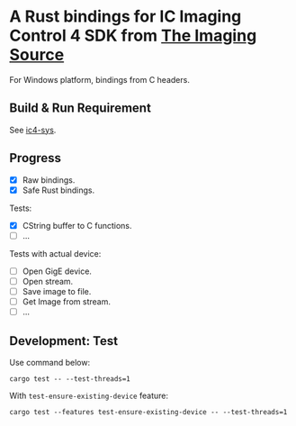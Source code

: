 # A Rust bindings for **IC Imaging Control 4 SDK** from [The Imaging Source](https://www.theimagingsource.com/)
For Windows platform, bindings from C headers.

## Build & Run Requirement
See [ic4-sys](https://crates.io/crates/ic4-sys).

## Progress
- [x] Raw bindings.
- [x] Safe Rust bindings.

Tests:
- [x] CString buffer to C functions. 
- [ ] ...

Tests with actual device:
- [ ] Open GigE device.
- [ ] Open stream.
- [ ] Save image to file.
- [ ] Get Image from stream.
- [ ] ...

## Development: Test
Use command below:
```commandline
cargo test -- --test-threads=1
```

With `test-ensure-existing-device` feature:
```commandline
cargo test --features test-ensure-existing-device -- --test-threads=1
```
